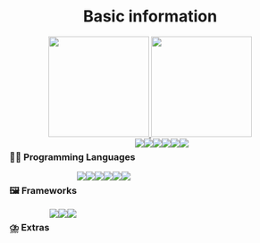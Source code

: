 <h1 align="center">Basic information</h1>

<div align="center">
  <a href="https://github.com/pedro-barreto">
    <img height="180px" src="https://github-readme-stats.vercel.app/api/?username=pedro-barreto&show_icons=true&include_all_commits=true&hide_border=true&theme=tokyonight"/>
    <img height="180px" src="https://github-readme-stats.vercel.app/api/top-langs/?username=pedro-barreto&layout=compact&hide_border=true&theme=tokyonight" />
    <!--<img height="180px" src="https://github-readme-streak-stats.herokuapp.com/?user=pedro-barreto&include_all_commits=true&theme=tokyonight&border=transparent"/>-->
  </a>
</div>
<div>
  <div style="display: flex">
    <h3>🧑‍💻 Programming Languages</h3>
    <img src="https://img.shields.io/badge/Java-323330?style=for-the-badge&logo=openjdk&logoColor=white&color=1A1B27" />
    <img src="https://img.shields.io/badge/C-323330?style=for-the-badge&logo=c&logoColor=white&color=1A1B27" />
    <img src="https://img.shields.io/badge/C++-323330?style=for-the-badge&logo=c++&logoColor=white&color=1A1B27" />
    <img src="https://img.shields.io/badge/GO-323330?style=for-the-badge&logo=go&logoColor=white&color=1A1B27" />
    <img src="https://img.shields.io/badge/Python-323330?style=for-the-badge&logo=python&logoColor=white&color=1A1B27" />
    <img src="https://img.shields.io/badge/JavaScript-323330?style=for-the-badge&logo=javascript&logoColor=white&color=1A1B27" />
  </div>
  
  <div style="display: flex">
    <h3>🖼️ Frameworks</h3>
    <img src="https://img.shields.io/badge/React-%2320232a.svg?style=for-the-badge&logo=react&logoColor=white&color=1A1B27" />
    <img src="https://img.shields.io/badge/Next-%2320232a.svg?style=for-the-badge&logo=next.js&logoColor=white&color=1A1B27" />
    <img src="https://img.shields.io/badge/Angular-%2320232a.svg?style=for-the-badge&logo=angular&logoColor=white&color=1A1B27" />
    <img src="https://img.shields.io/badge/Vite-%2320232a.svg?style=for-the-badge&logo=vite&logoColor=white&color=1A1B27" /></br>
    <img src="https://img.shields.io/badge/Tailwind_CSS-38B2AC?style=for-the-badge&logo=tailwind-css&logoColor=white&color=1A1B27" />
    <img src="https://img.shields.io/badge/Bootstrap-38B2AC?style=for-the-badge&logo=bootstrap&logoColor=white&color=1A1B27" /></br>
  </div>
  
  <div style="display: flex">
    <h3>⛈️ Extras</h3>
    <img src="https://img.shields.io/badge/Git-38B2AC?style=for-the-badge&logo=git&logoColor=white&color=1A1B27" />
    <img src="https://img.shields.io/badge/MySQL-38B2AC?style=for-the-badge&logo=mysql&logoColor=white&color=1A1B27" />
    <img src="https://img.shields.io/badge/Postgres-38B2AC?style=for-the-badge&logo=postgresql&logoColor=white&color=1A1B27" /> 
  </div>
</div>

